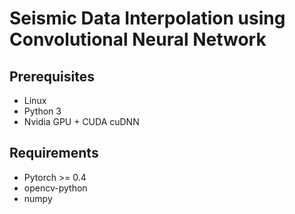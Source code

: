 # Seismic Data Interpolation using Convolutional Neural Network

## Prerequisites
- Linux
- Python 3
- Nvidia GPU + CUDA cuDNN

## Requirements
- Pytorch >= 0.4
- opencv-python
- numpy
